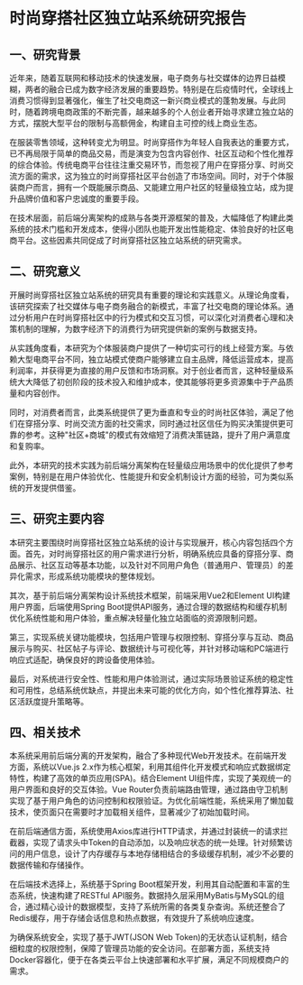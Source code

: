 # 时尚穿搭社区独立站系统研究报告

## 一、研究背景

近年来，随着互联网和移动技术的快速发展，电子商务与社交媒体的边界日益模糊，两者的融合已成为数字经济发展的重要趋势。特别是在后疫情时代，全球线上消费习惯得到显著强化，催生了社交电商这一新兴商业模式的蓬勃发展。与此同时，随着跨境电商政策的不断完善，越来越多的个人创业者开始寻求建立独立站的方式，摆脱大型平台的限制与高额佣金，构建自主可控的线上商业生态。

在服装零售领域，这种转变尤为明显。时尚穿搭作为年轻人自我表达的重要方式，已不再局限于简单的商品交易，而是演变为包含内容创作、社区互动和个性化推荐的综合体验。传统电商平台往往注重交易环节，而忽视了用户在穿搭分享、时尚交流方面的需求，这为独立的时尚穿搭社区平台创造了市场空间。同时，对于个体服装商户而言，拥有一个既能展示商品、又能建立用户社区的轻量级独立站，成为提升品牌价值和客户忠诚度的重要手段。

在技术层面，前后端分离架构的成熟与各类开源框架的普及，大幅降低了构建此类系统的技术门槛和开发成本，使得小团队也能开发出性能稳定、体验良好的社区电商平台。这些因素共同促成了时尚穿搭社区独立站系统的研究需求。

## 二、研究意义

开展时尚穿搭社区独立站系统的研究具有重要的理论和实践意义。从理论角度看，该研究探索了社交媒体与电子商务融合的新模式，丰富了社交电商的理论体系。通过分析用户在时尚穿搭社区中的行为模式和交互习惯，可以深化对消费者心理和决策机制的理解，为数字经济下的消费行为研究提供新的案例与数据支持。

从实践角度看，本研究为个体服装商户提供了一种切实可行的线上经营方案。与依赖大型电商平台不同，独立站模式使商户能够建立自主品牌，降低运营成本，提高利润率，并获得更为直接的用户反馈和市场洞察。对于创业者而言，这种轻量级系统大大降低了初创阶段的技术投入和维护成本，使其能够将更多资源集中于产品质量和内容创作。

同时，对消费者而言，此类系统提供了更为垂直和专业的时尚社区体验，满足了他们在穿搭分享、时尚交流方面的社交需求，同时通过社区信任为购买决策提供更可靠的参考。这种"社区+商城"的模式有效缩短了消费决策链路，提升了用户满意度和复购率。

此外，本研究的技术实践为前后端分离架构在轻量级应用场景中的优化提供了参考案例，特别是在用户体验优化、性能提升和安全机制设计方面的经验，可为类似系统的开发提供借鉴。

## 三、研究主要内容

本研究主要围绕时尚穿搭社区独立站系统的设计与实现展开，核心内容包括四个方面。首先，对时尚穿搭社区的用户需求进行分析，明确系统应具备的穿搭分享、商品展示、社区互动等基本功能，以及针对不同用户角色（普通用户、管理员）的差异化需求，形成系统功能模块的整体规划。

其次，基于前后端分离架构设计系统技术框架，前端采用Vue2和Element UI构建用户界面，后端使用Spring Boot提供API服务，通过合理的数据结构和缓存机制优化系统性能和用户体验，重点解决轻量化独立站面临的资源限制问题。

第三，实现系统关键功能模块，包括用户管理与权限控制、穿搭分享与互动、商品展示与购买、社区帖子与评论、数据统计与可视化等，并针对移动端和PC端进行响应式适配，确保良好的跨设备使用体验。

最后，对系统进行安全性、性能和用户体验测试，通过实际场景验证系统的稳定性和可用性，总结系统优缺点，并提出未来可能的优化方向，如个性化推荐算法、社区活跃度提升策略等。

## 四、相关技术

本系统采用前后端分离的开发架构，融合了多种现代Web开发技术。在前端开发方面，系统以Vue.js 2.x作为核心框架，利用其组件化开发模式和响应式数据绑定特性，构建了高效的单页应用(SPA)。结合Element UI组件库，实现了美观统一的用户界面和良好的交互体验。Vue Router负责前端路由管理，通过路由守卫机制实现了基于用户角色的访问控制和权限验证。为优化前端性能，系统采用了懒加载技术，使页面只在需要时才加载相关组件，显著减少了初始加载时间。

在前后端通信方面，系统使用Axios库进行HTTP请求，并通过封装统一的请求拦截器，实现了请求头中Token的自动添加，以及响应状态的统一处理。针对频繁访问的用户信息，设计了内存缓存与本地存储相结合的多级缓存机制，减少不必要的数据传输和存储操作。

在后端技术选择上，系统基于Spring Boot框架开发，利用其自动配置和丰富的生态系统，快速构建了RESTful API服务。数据持久层采用MyBatis与MySQL的组合，通过精心设计的数据模型，支持了系统所需的各类复杂查询。系统还整合了Redis缓存，用于存储会话信息和热点数据，有效提升了系统响应速度。

为确保系统安全，实现了基于JWT(JSON Web Token)的无状态认证机制，结合细粒度的权限控制，保障了管理员功能的安全访问。在部署方面，系统支持Docker容器化，便于在各类云平台上快速部署和水平扩展，满足不同规模商户的需求。 